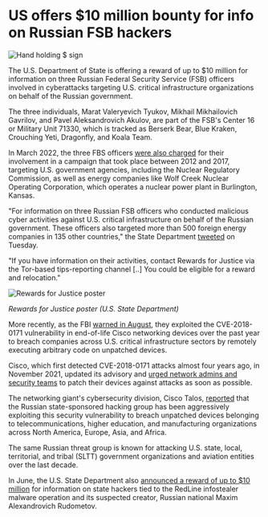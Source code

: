 # US offers $10 million bounty for info on Russian FSB hackers

![Hand holding $ sign](https://www.bleepstatic.com/content/hl-images/2022/10/14/hand-holding-dollar-sign.jpg)

The U.S. Department of State is offering a reward of up to $10 million for information on three Russian Federal Security Service (FSB) officers involved in cyberattacks targeting U.S. critical infrastructure organizations on behalf of the Russian government.

The three individuals, Marat Valeryevich Tyukov, Mikhail Mikhailovich Gavrilov, and Pavel Aleksandrovich Akulov, are part of the FSB's Center 16 or Military Unit 71330, which is tracked as Berserk Bear, Blue Kraken, Crouching Yeti, Dragonfly, and Koala Team.

In March 2022, the three FBS officers [were also charged](https://www.justice.gov/archives/opa/pr/four-russian-government-employees-charged-two-historical-hacking-campaigns-targeting-critical) for their involvement in a campaign that took place between 2012 and 2017, targeting U.S. government agencies, including the Nuclear Regulatory Commission, as well as energy companies like Wolf Creek Nuclear Operating Corporation, which operates a nuclear power plant in Burlington, Kansas.

"For information on three Russian FSB officers who conducted malicious cyber activities against U.S. critical infrastructure on behalf of the Russian government. These officers also targeted more than 500 foreign energy companies in 135 other countries," the State Department [tweeted](https://x.com/RFJ%5FUSA/status/1962956861142909425) on Tuesday.

"If you have information on their activities, contact Rewards for Justice via the Tor-based tips-reporting channel \[..\] You could be eligible for a reward and relocation."

![Rewards for Justice poster](https://www.bleepstatic.com/images/news/u/1109292/2025/FSB_rewards_for_justice.jpeg)

_Rewards for Justice poster (U.S. State Department)_

More recently, as the FBI [warned in August](https://www.bleepingcomputer.com/news/security/fbi-warns-of-russian-hackers-exploiting-cisco-flaw-in-critical-infrastructure-attacks/), they exploited the CVE-2018-0171 vulnerability in end-of-life Cisco networking devices over the past year to breach companies across U.S. critical infrastructure sectors by remotely executing arbitrary code on unpatched devices.

Cisco, which first detected CVE-2018-0171 attacks almost four years ago, in November 2021, updated its advisory and [urged network admins and security teams](http://sec.cloudapps.cisco.com/security/center/content/CiscoSecurityAdvisory/cisco-sa-20180328-smi2) to patch their devices against attacks as soon as possible.

The networking giant's cybersecurity division, Cisco Talos, [reported](https://blog.talosintelligence.com/static-tundra/) that the Russian state-sponsored hacking group has been aggressively exploiting this security vulnerability to breach unpatched devices belonging to telecommunications, higher education, and manufacturing organizations across North America, Europe, Asia, and Africa.

The same Russian threat group is known for attacking U.S. state, local, territorial, and tribal (SLTT) government organizations and aviation entities over the last decade.

In June, the U.S. State Department also [announced a reward of up to $10 million](https://www.bleepingcomputer.com/news/security/us-offers-10m-for-tips-on-state-hackers-tied-to-redline-malware/) for information on state hackers tied to the RedLine infostealer malware operation and its suspected creator, Russian national Maxim Alexandrovich Rudometov.